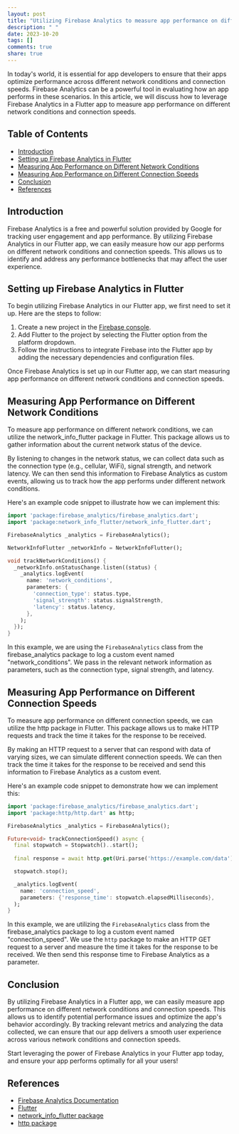```yaml
---
layout: post
title: "Utilizing Firebase Analytics to measure app performance on different network conditions and connection speeds in a Flutter app"
description: " "
date: 2023-10-20
tags: []
comments: true
share: true
---
```


In today's world, it is essential for app developers to ensure that their apps optimize performance across different network conditions and connection speeds. Firebase Analytics can be a powerful tool in evaluating how an app performs in these scenarios. In this article, we will discuss how to leverage Firebase Analytics in a Flutter app to measure app performance on different network conditions and connection speeds.

## Table of Contents
- [Introduction](#introduction)
- [Setting up Firebase Analytics in Flutter](#setting-up-firebase-analytics-in-flutter)
- [Measuring App Performance on Different Network Conditions](#measuring-app-performance-on-different-network-conditions)
- [Measuring App Performance on Different Connection Speeds](#measuring-app-performance-on-different-connection-speeds)
- [Conclusion](#conclusion)
- [References](#references)

## Introduction<a name="introduction"></a>

Firebase Analytics is a free and powerful solution provided by Google for tracking user engagement and app performance. By utilizing Firebase Analytics in our Flutter app, we can easily measure how our app performs on different network conditions and connection speeds. This allows us to identify and address any performance bottlenecks that may affect the user experience.

## Setting up Firebase Analytics in Flutter<a name="setting-up-firebase-analytics-in-flutter"></a>

To begin utilizing Firebase Analytics in our Flutter app, we first need to set it up. Here are the steps to follow:

1. Create a new project in the [Firebase console](https://console.firebase.google.com).
2. Add Flutter to the project by selecting the Flutter option from the platform dropdown.
3. Follow the instructions to integrate Firebase into the Flutter app by adding the necessary dependencies and configuration files.

Once Firebase Analytics is set up in our Flutter app, we can start measuring app performance on different network conditions and connection speeds.

## Measuring App Performance on Different Network Conditions<a name="measuring-app-performance-on-different-network-conditions"></a>

To measure app performance on different network conditions, we can utilize the network_info_flutter package in Flutter. This package allows us to gather information about the current network status of the device.

By listening to changes in the network status, we can collect data such as the connection type (e.g., cellular, WiFi), signal strength, and network latency. We can then send this information to Firebase Analytics as custom events, allowing us to track how the app performs under different network conditions.

Here's an example code snippet to illustrate how we can implement this:

```dart
import 'package:firebase_analytics/firebase_analytics.dart';
import 'package:network_info_flutter/network_info_flutter.dart';

FirebaseAnalytics _analytics = FirebaseAnalytics();

NetworkInfoFlutter _networkInfo = NetworkInfoFlutter();

void trackNetworkConditions() {
  _networkInfo.onStatusChange.listen((status) {
    _analytics.logEvent(
      name: 'network_conditions',
      parameters: {
        'connection_type': status.type,
        'signal_strength': status.signalStrength,
        'latency': status.latency,
      },
    );
  });
}
```

In this example, we are using the `FirebaseAnalytics` class from the firebase_analytics package to log a custom event named "network_conditions". We pass in the relevant network information as parameters, such as the connection type, signal strength, and latency.

## Measuring App Performance on Different Connection Speeds<a name="measuring-app-performance-on-different-connection-speeds"></a>

To measure app performance on different connection speeds, we can utilize the http package in Flutter. This package allows us to make HTTP requests and track the time it takes for the response to be received.

By making an HTTP request to a server that can respond with data of varying sizes, we can simulate different connection speeds. We can then track the time it takes for the response to be received and send this information to Firebase Analytics as a custom event.

Here's an example code snippet to demonstrate how we can implement this:

```dart
import 'package:firebase_analytics/firebase_analytics.dart';
import 'package:http/http.dart' as http;

FirebaseAnalytics _analytics = FirebaseAnalytics();

Future<void> trackConnectionSpeed() async {
  final stopwatch = Stopwatch()..start();
  
  final response = await http.get(Uri.parse('https://example.com/data'));

  stopwatch.stop();

  _analytics.logEvent(
    name: 'connection_speed',
    parameters: {'response_time': stopwatch.elapsedMilliseconds},
  );
}
```

In this example, we are utilizing the `FirebaseAnalytics` class from the firebase_analytics package to log a custom event named "connection_speed". We use the `http` package to make an HTTP GET request to a server and measure the time it takes for the response to be received. We then send this response time to Firebase Analytics as a parameter.

## Conclusion<a name="conclusion"></a>

By utilizing Firebase Analytics in a Flutter app, we can easily measure app performance on different network conditions and connection speeds. This allows us to identify potential performance issues and optimize the app's behavior accordingly. By tracking relevant metrics and analyzing the data collected, we can ensure that our app delivers a smooth user experience across various network conditions and connection speeds.

Start leveraging the power of Firebase Analytics in your Flutter app today, and ensure your app performs optimally for all your users!

## References<a name="references"></a>
- [Firebase Analytics Documentation](https://firebase.google.com/docs/analytics)
- [Flutter](https://flutter.dev/)
- [network_info_flutter package](https://pub.dev/packages/network_info_flutter)
- [http package](https://pub.dev/packages/http)